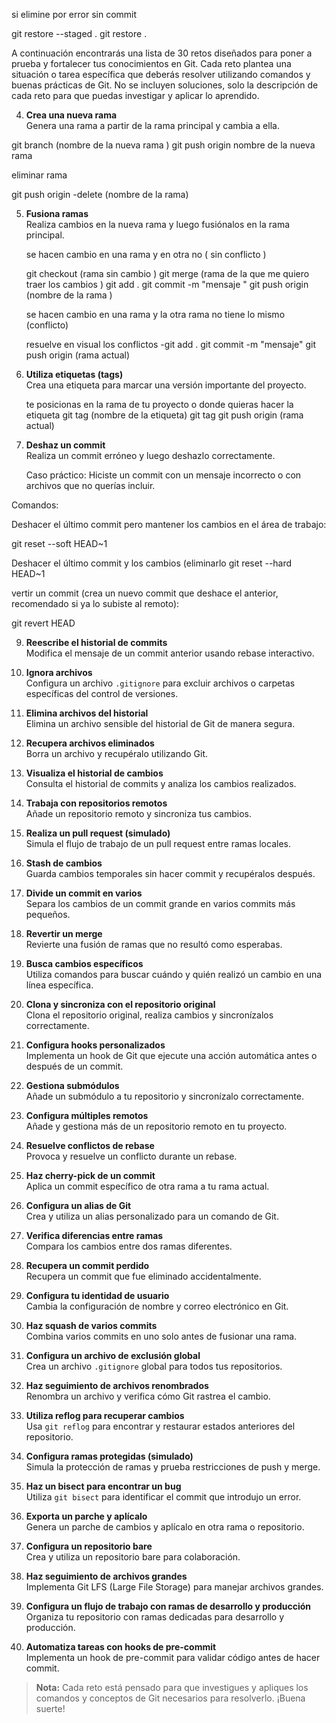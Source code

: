 

si elimine por error sin commit 

git restore --staged .
git restore . 

A continuación encontrarás una lista de 30 retos diseñados para poner a prueba y fortalecer tus conocimientos en Git. Cada reto plantea una situación o tarea específica que deberás resolver utilizando comandos y buenas prácticas de Git. No se incluyen soluciones, solo la descripción de cada reto para que puedas investigar y aplicar lo aprendido.

4. **Crea una nueva rama**  
    Genera una rama a partir de la rama principal y cambia a ella.

git branch (nombre de la nueva rama )
git push origin nombre de la nueva rama 


eliminar rama 

git push origin -delete (nombre de la rama)


5. **Fusiona ramas**  
    Realiza cambios en la nueva rama y luego fusiónalos en la rama principal.


    se hacen cambio en una rama y en otra no ( sin conflicto )

    git checkout (rama sin cambio )
    git merge (rama de la que me quiero traer los cambios )
    git add . 
    git commit -m "mensaje "
    git push origin (nombre de la rama )

     se hacen cambio en una rama y la otra rama no tiene lo mismo (conflicto)

     resuelve en visual los conflictos 
     -git add . 
     git commit -m "mensaje"
     git push origin (rama actual)


7. **Utiliza etiquetas (tags)**  
    Crea una etiqueta para marcar una versión importante del proyecto.


    te posicionas en la rama de tu proyecto o donde quieras hacer la etiqueta 
    git tag (nombre de la etiqueta)
    git tag 
    git push origin (rama actual)


8. **Deshaz un commit**  
    Realiza un commit erróneo y luego deshazlo correctamente.

    Caso práctico:
Hiciste un commit con un mensaje incorrecto o con archivos que no querías incluir.

Comandos:

Deshacer el último commit pero mantener los cambios en el área de trabajo:

git reset --soft HEAD~1

Deshacer el último commit y los cambios (eliminarlo
git reset --hard HEAD~1

vertir un commit (crea un nuevo commit que deshace el anterior, recomendado si ya lo subiste al remoto):

git revert HEAD

9. **Reescribe el historial de commits**  
    Modifica el mensaje de un commit anterior usando rebase interactivo.

10. **Ignora archivos**  
     Configura un archivo `.gitignore` para excluir archivos o carpetas específicas del control de versiones.

11. **Elimina archivos del historial**  
     Elimina un archivo sensible del historial de Git de manera segura.

12. **Recupera archivos eliminados**  
     Borra un archivo y recupéralo utilizando Git.

13. **Visualiza el historial de cambios**  
     Consulta el historial de commits y analiza los cambios realizados.

14. **Trabaja con repositorios remotos**  
     Añade un repositorio remoto y sincroniza tus cambios.

15. **Realiza un pull request (simulado)**  
     Simula el flujo de trabajo de un pull request entre ramas locales.

16. **Stash de cambios**  
     Guarda cambios temporales sin hacer commit y recupéralos después.

17. **Divide un commit en varios**  
     Separa los cambios de un commit grande en varios commits más pequeños.

18. **Revertir un merge**  
     Revierte una fusión de ramas que no resultó como esperabas.

19. **Busca cambios específicos**  
     Utiliza comandos para buscar cuándo y quién realizó un cambio en una línea específica.

20. **Clona y sincroniza con el repositorio original**  
     Clona el repositorio original, realiza cambios y sincronízalos correctamente.

21. **Configura hooks personalizados**  
     Implementa un hook de Git que ejecute una acción automática antes o después de un commit.

22. **Gestiona submódulos**  
     Añade un submódulo a tu repositorio y sincronízalo correctamente.

23. **Configura múltiples remotos**  
     Añade y gestiona más de un repositorio remoto en tu proyecto.

24. **Resuelve conflictos de rebase**  
     Provoca y resuelve un conflicto durante un rebase.

25. **Haz cherry-pick de un commit**  
     Aplica un commit específico de otra rama a tu rama actual.

26. **Configura un alias de Git**  
     Crea y utiliza un alias personalizado para un comando de Git.

27. **Verifica diferencias entre ramas**  
     Compara los cambios entre dos ramas diferentes.

28. **Recupera un commit perdido**  
     Recupera un commit que fue eliminado accidentalmente.

29. **Configura tu identidad de usuario**  
     Cambia la configuración de nombre y correo electrónico en Git.

30. **Haz squash de varios commits**  
     Combina varios commits en uno solo antes de fusionar una rama.

31. **Configura un archivo de exclusión global**  
     Crea un archivo `.gitignore` global para todos tus repositorios.

32. **Haz seguimiento de archivos renombrados**  
     Renombra un archivo y verifica cómo Git rastrea el cambio.

33. **Utiliza reflog para recuperar cambios**  
     Usa `git reflog` para encontrar y restaurar estados anteriores del repositorio.

34. **Configura ramas protegidas (simulado)**  
     Simula la protección de ramas y prueba restricciones de push y merge.

35. **Haz un bisect para encontrar un bug**  
     Utiliza `git bisect` para identificar el commit que introdujo un error.

36. **Exporta un parche y aplícalo**  
     Genera un parche de cambios y aplícalo en otra rama o repositorio.

37. **Configura un repositorio bare**  
     Crea y utiliza un repositorio bare para colaboración.

38. **Haz seguimiento de archivos grandes**  
     Implementa Git LFS (Large File Storage) para manejar archivos grandes.

39. **Configura un flujo de trabajo con ramas de desarrollo y producción**  
     Organiza tu repositorio con ramas dedicadas para desarrollo y producción.

40. **Automatiza tareas con hooks de pre-commit**  
     Implementa un hook de pre-commit para validar código antes de hacer commit.

> **Nota:** Cada reto está pensado para que investigues y apliques los comandos y conceptos de Git necesarios para resolverlo. ¡Buena suerte!
